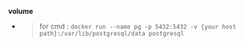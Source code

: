 **volume**
  - >for cmd : `docker run --name pg -p 5432:5432 -v {your host path}:/var/lib/postgresql/data postgresql`
